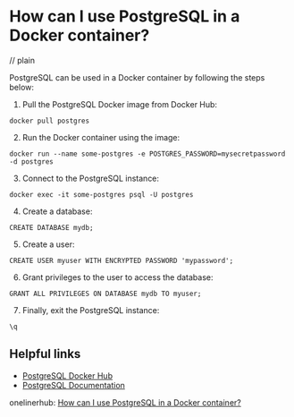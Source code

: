 # How can I use PostgreSQL in a Docker container?
// plain

PostgreSQL can be used in a Docker container by following the steps below:

1. Pull the PostgreSQL Docker image from Docker Hub:
```
docker pull postgres
```

2. Run the Docker container using the image:
```
docker run --name some-postgres -e POSTGRES_PASSWORD=mysecretpassword -d postgres
```

3. Connect to the PostgreSQL instance:
```
docker exec -it some-postgres psql -U postgres
```

4. Create a database:
```
CREATE DATABASE mydb;
```

5. Create a user:
```
CREATE USER myuser WITH ENCRYPTED PASSWORD 'mypassword';
```

6. Grant privileges to the user to access the database:
```
GRANT ALL PRIVILEGES ON DATABASE mydb TO myuser;
```

7. Finally, exit the PostgreSQL instance:
```
\q
```

## Helpful links
- [PostgreSQL Docker Hub](https://hub.docker.com/_/postgres)
- [PostgreSQL Documentation](https://www.postgresql.org/docs/)

onelinerhub: [How can I use PostgreSQL in a Docker container?](https://onelinerhub.com/postgresql/how-can-i-use-postgresql-in-a-docker-container)
